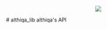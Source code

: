 <p align="center">
  <img src="[./my.gif](https://github.com/althiqa/althiqa_lib/blob/main/img/logoAlthiqa.png)">
</p>
# althiqa_lib
althiqa's API
